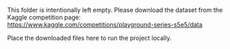 This folder is intentionally left empty.
Please download the dataset from the Kaggle competition page:
https://www.kaggle.com/competitions/playground-series-s5e5/data

Place the downloaded files here to run the project locally.